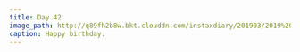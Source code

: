 ```yaml
---
title: Day 42
image_path: http://q89fh2b8w.bkt.clouddn.com/instaxdiary/201903/2019%203%2018.jpg
caption: Happy birthday.
---
```


